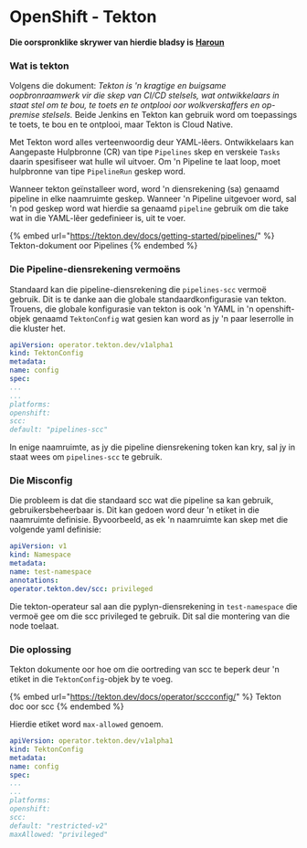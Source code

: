 # OpenShift - Tekton

**Die oorspronklike skrywer van hierdie bladsy is** [**Haroun**](https://www.linkedin.com/in/haroun-al-mounayar-571830211)

### Wat is tekton

Volgens die dokument: _Tekton is 'n kragtige en buigsame oopbronraamwerk vir die skep van CI/CD stelsels, wat ontwikkelaars in staat stel om te bou, te toets en te ontplooi oor wolkverskaffers en op-premise stelsels._ Beide Jenkins en Tekton kan gebruik word om toepassings te toets, te bou en te ontplooi, maar Tekton is Cloud Native.&#x20;

Met Tekton word alles verteenwoordig deur YAML-lêers. Ontwikkelaars kan Aangepaste Hulpbronne (CR) van tipe `Pipelines` skep en verskeie `Tasks` daarin spesifiseer wat hulle wil uitvoer. Om 'n Pipeline te laat loop, moet hulpbronne van tipe `PipelineRun` geskep word.

Wanneer tekton geïnstalleer word, word 'n diensrekening (sa) genaamd pipeline in elke naamruimte geskep. Wanneer 'n Pipeline uitgevoer word, sal 'n pod geskep word wat hierdie sa genaamd `pipeline` gebruik om die take wat in die YAML-lêer gedefinieer is, uit te voer.

{% embed url="https://tekton.dev/docs/getting-started/pipelines/" %}
Tekton-dokument oor Pipelines
{% endembed %}

### Die Pipeline-diensrekening vermoëns

Standaard kan die pipeline-diensrekening die `pipelines-scc` vermoë gebruik. Dit is te danke aan die globale standaardkonfigurasie van tekton. Trouens, die globale konfigurasie van tekton is ook 'n YAML in 'n openshift-objek genaamd `TektonConfig` wat gesien kan word as jy 'n paar leserrolle in die kluster het.
```yaml
apiVersion: operator.tekton.dev/v1alpha1
kind: TektonConfig
metadata:
name: config
spec:
...
...
platforms:
openshift:
scc:
default: "pipelines-scc"
```
In enige naamruimte, as jy die pipeline diensrekening token kan kry, sal jy in staat wees om `pipelines-scc` te gebruik.

### Die Misconfig

Die probleem is dat die standaard scc wat die pipeline sa kan gebruik, gebruikersbeheerbaar is. Dit kan gedoen word deur 'n etiket in die naamruimte definisie. Byvoorbeeld, as ek 'n naamruimte kan skep met die volgende yaml definisie:
```yaml
apiVersion: v1
kind: Namespace
metadata:
name: test-namespace
annotations:
operator.tekton.dev/scc: privileged
```
Die tekton-operateur sal aan die pyplyn-diensrekening in `test-namespace` die vermoë gee om die scc privileged te gebruik. Dit sal die montering van die node toelaat.

### Die oplossing

Tekton dokumente oor hoe om die oortreding van scc te beperk deur 'n etiket in die `TektonConfig`-objek by te voeg.

{% embed url="https://tekton.dev/docs/operator/sccconfig/" %}
Tekton doc oor scc
{% endembed %}

Hierdie etiket word `max-allowed` genoem.
```yaml
apiVersion: operator.tekton.dev/v1alpha1
kind: TektonConfig
metadata:
name: config
spec:
...
...
platforms:
openshift:
scc:
default: "restricted-v2"
maxAllowed: "privileged"
```

